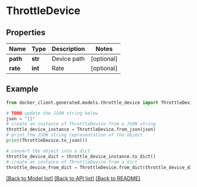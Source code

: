 # ThrottleDevice


## Properties

Name | Type | Description | Notes
------------ | ------------- | ------------- | -------------
**path** | **str** | Device path | [optional] 
**rate** | **int** | Rate | [optional] 

## Example

```python
from docker_client.generated.models.throttle_device import ThrottleDevice

# TODO update the JSON string below
json = "{}"
# create an instance of ThrottleDevice from a JSON string
throttle_device_instance = ThrottleDevice.from_json(json)
# print the JSON string representation of the object
print(ThrottleDevice.to_json())

# convert the object into a dict
throttle_device_dict = throttle_device_instance.to_dict()
# create an instance of ThrottleDevice from a dict
throttle_device_from_dict = ThrottleDevice.from_dict(throttle_device_dict)
```
[[Back to Model list]](../README.md#documentation-for-models) [[Back to API list]](../README.md#documentation-for-api-endpoints) [[Back to README]](../README.md)


